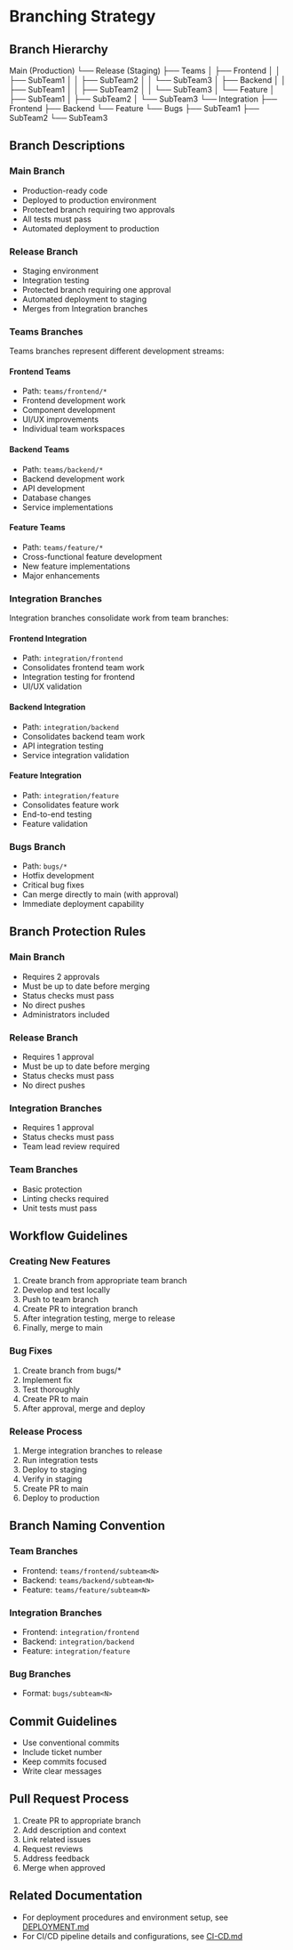 # Branching Strategy

## Branch Hierarchy

Main (Production)
└── Release (Staging)
    ├── Teams
    │   ├── Frontend
    │   │   ├── SubTeam1
    │   │   ├── SubTeam2
    │   │   └── SubTeam3
    │   ├── Backend
    │   │   ├── SubTeam1
    │   │   ├── SubTeam2
    │   │   └── SubTeam3
    │   └── Feature
    │       ├── SubTeam1
    │       ├── SubTeam2
    │       └── SubTeam3
    └── Integration
        ├── Frontend
        ├── Backend
        └── Feature
└── Bugs
    ├── SubTeam1
    ├── SubTeam2
    └── SubTeam3

## Branch Descriptions

### Main Branch
- Production-ready code
- Deployed to production environment
- Protected branch requiring two approvals
- All tests must pass
- Automated deployment to production

### Release Branch
- Staging environment
- Integration testing
- Protected branch requiring one approval
- Automated deployment to staging
- Merges from Integration branches

### Teams Branches
Teams branches represent different development streams:

#### Frontend Teams
- Path: `teams/frontend/*`
- Frontend development work
- Component development
- UI/UX improvements
- Individual team workspaces

#### Backend Teams
- Path: `teams/backend/*`
- Backend development work
- API development
- Database changes
- Service implementations

#### Feature Teams
- Path: `teams/feature/*`
- Cross-functional feature development
- New feature implementations
- Major enhancements

### Integration Branches
Integration branches consolidate work from team branches:

#### Frontend Integration
- Path: `integration/frontend`
- Consolidates frontend team work
- Integration testing for frontend
- UI/UX validation

#### Backend Integration
- Path: `integration/backend`
- Consolidates backend team work
- API integration testing
- Service integration validation

#### Feature Integration
- Path: `integration/feature`
- Consolidates feature work
- End-to-end testing
- Feature validation

### Bugs Branch
- Path: `bugs/*`
- Hotfix development
- Critical bug fixes
- Can merge directly to main (with approval)
- Immediate deployment capability

## Branch Protection Rules

### Main Branch
- Requires 2 approvals
- Must be up to date before merging
- Status checks must pass
- No direct pushes
- Administrators included

### Release Branch
- Requires 1 approval
- Must be up to date before merging
- Status checks must pass
- No direct pushes

### Integration Branches
- Requires 1 approval
- Status checks must pass
- Team lead review required

### Team Branches
- Basic protection
- Linting checks required
- Unit tests must pass

## Workflow Guidelines

### Creating New Features
1. Create branch from appropriate team branch
2. Develop and test locally
3. Push to team branch
4. Create PR to integration branch
5. After integration testing, merge to release
6. Finally, merge to main

### Bug Fixes
1. Create branch from bugs/*
2. Implement fix
3. Test thoroughly
4. Create PR to main
5. After approval, merge and deploy

### Release Process
1. Merge integration branches to release
2. Run integration tests
3. Deploy to staging
4. Verify in staging
5. Create PR to main
6. Deploy to production

## Branch Naming Convention

### Team Branches
- Frontend: `teams/frontend/subteam<N>`
- Backend: `teams/backend/subteam<N>`
- Feature: `teams/feature/subteam<N>`

### Integration Branches
- Frontend: `integration/frontend`
- Backend: `integration/backend`
- Feature: `integration/feature`

### Bug Branches
- Format: `bugs/subteam<N>`

## Commit Guidelines
- Use conventional commits
- Include ticket number
- Keep commits focused
- Write clear messages

## Pull Request Process
1. Create PR to appropriate branch
2. Add description and context
3. Link related issues
4. Request reviews
5. Address feedback
6. Merge when approved

## Related Documentation
- For deployment procedures and environment setup, see [DEPLOYMENT.md](DEPLOYMENT.md)
- For CI/CD pipeline details and configurations, see [CI-CD.md](CI-CD.md)
